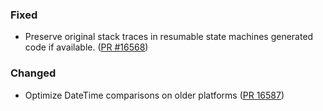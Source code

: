 ### Fixed

* Preserve original stack traces in resumable state machines generated code if available. ([PR #16568](https://github.com/dotnet/fsharp/pull/16568))

### Changed

* Optimize DateTime comparisons on older platforms ([PR 16587](https://github.com/dotnet/fsharp/pull/16587))